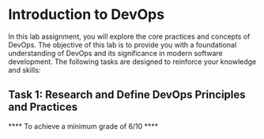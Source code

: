 # Introduction to DevOps
In this lab assignment, you will explore the core practices and concepts of DevOps. The objective of this lab is to provide you with a foundational understanding of DevOps and its significance in modern software development. The following tasks are designed to reinforce your knowledge and skills:
## Task 1: Research and Define DevOps Principles and Practices
**** To achieve a minimum grade of 6/10 ****
